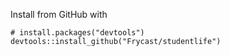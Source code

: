 Install from GitHub with
```
# install.packages("devtools")
devtools::install_github("Frycast/studentlife")
```
